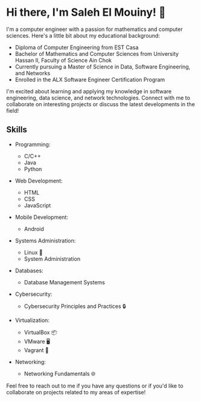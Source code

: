 # Hi there, I'm Saleh El Mouiny! 👋

I'm a computer engineer with a passion for mathematics and computer sciences. Here's a little bit about my educational background:

- Diploma of Computer Engineering from EST Casa
- Bachelor of Mathematics and Computer Sciences from University Hassan II, Faculty of Science Ain Chok
- Currently pursuing a Master of Science in Data, Software Engineering, and Networks
- Enrolled in the ALX Software Engineer Certification Program

I'm excited about learning and applying my knowledge in software engineering, data science, and network technologies. Connect with me to collaborate on interesting projects or discuss the latest developments in the field!

## Skills

- Programming: 
  - C/C++
  - Java
  - Python

- Web Development:
  - HTML
  - CSS
  - JavaScript

- Mobile Development:
  - Android

- Systems Administration:
  - Linux 🐧
  - System Administration

- Databases:
  - Database Management Systems

- Cybersecurity:
  - Cybersecurity Principles and Practices 🔒

- Virtualization:
  - VirtualBox 📦
  - VMware 🖥️
  - Vagrant 🧰

- Networking:
  - Networking Fundamentals 🌐

Feel free to reach out to me if you have any questions or if you'd like to collaborate on projects related to my areas of expertise!
